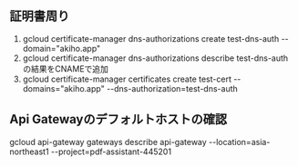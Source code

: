 
## 証明書周り

1. gcloud certificate-manager dns-authorizations create test-dns-auth --domain="akiho.app"
2. gcloud certificate-manager dns-authorizations describe test-dns-auth の結果をCNAMEで追加
3. gcloud certificate-manager certificates create test-cert --domains="akiho.app" --dns-authorization=test-dns-auth

## Api Gatewayのデフォルトホストの確認

gcloud api-gateway gateways describe api-gateway --location=asia-northeast1 --project=pdf-assistant-445201